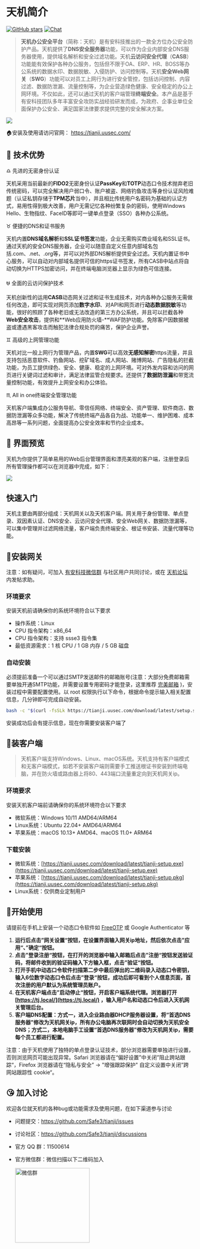 # 天机简介

[![GitHub stars](https://img.shields.io/github/stars/Safe3/tianji.svg?label=关注&nbsp;天机&style=for-the-badge)](https://github.com/Safe3/tianji)
[![Chat](https://img.shields.io/badge/Discuss-加入讨论组-7289da.svg?style=for-the-badge)](https://github.com/Safe3/tianji/discussions)

> **天机办公安全平台**（简称：天机）是有安科技推出的一款全方位办公安全防护产品。天机提供了**DNS安全服务器**功能，可以作为企业内部安全DNS服务器使用，提供域名解析和安全过滤功能。天机**云访问安全代理**（**CASB**）功能能有效保护各种办公服务，包括但不限于OA、ERP、HR、BOSS等办公系统的数据水印、数据脱敏、入侵防护、访问控制等。天机**安全Web网关**（**SWG**）功能可以对员工上网行为进行安全管控，包括访问控制、内容过滤、数据防泄漏、流量控制等，为企业营造绿色健康、安全稳定的办公上网环境。不仅如此，还可以通过天机的客户端管理**终端安全**。本产品是基于有安科技团队多年丰富安全攻防实战经验研发而成，为政府、企事业单位全面保护办公安全、满足国家法律要求提供完整的安全解决方案。

![](https://tianji.uusec.com/_media/osg.png)

🏠安装及使用请访问官网： https://tianji.uusec.com/



## :dart: 技术优势 <!-- {docsify-ignore} -->
 :libra: 先进的无密身份认证

  天机采用当前最新的**FIDO2**无密身份认证**PassKey**和**TOTP**动态口令技术抛弃老旧传统密码，可以完全解决用户弱口令、账户被盗、网络钓鱼攻击等身份认证风险难题（认证私钥存储于**TPM芯片**当中），并且相比传统用户名密码为基础的认证方式，易用性得到极大改善，用户无需记忆各种纷繁复杂的密码，使用Windows Hello、生物指纹、FaceID等即可一键单点登录（SSO）各种办公系统。

 :taurus: 便捷的DNS和证书服务

  天机内置**DNS域名解析**和**SSL证书签发**功能，企业无需购买商业域名和SSL证书。通过天机的安全DNS服务器，企业可以随意自定义任意内部域名包括.com、.net、.org等，并可以对外部DNS解析提供安全过滤。天机内置证书中心服务，可以自动对内部域名提供可信的https证书签发，所有CASB中站点将自动切换为HTTPS加密访问，并在终端电脑浏览器上显示为绿色可信连接。

 :ophiuchus: 全面的云访问保护技术

  天机创新性的运用**CASB**动态网关过滤和证书生成技术，对内各种办公服务无需做任何改造，即可实现对网页添加**数字水印**、对API和网页进行**动态数据脱敏**等功能，很好的照顾了各种老旧或无法改造的第三方办公系统，并且可以拦截各种**Web安全攻击**，提供和**Web应用防火墙-**WAF防护功能。免除客户因数据被盗或遭遇黑客攻击而触犯法律合规处罚的痛苦，保护企业声誉。

 :gemini: 高级的上网管理功能

  天机对比一般上网行为管理产品，内置**SWG**可以高效**无感知解密**https流量，并且支持包括恶意软件、钓鱼网站、挖矿域名、成人网站、赌博网站、广告隐私的拦截功能，为员工提供绿色、安全、健康、稳定的上网环境。可对外发内容和访问的网页进行关键词过滤和审计，满足法律监管合规要求。还提供了**数据防泄漏**和带宽流量控制功能，有效提升上网安全和办公体验。

 :scorpius: All in one终端安全管理功能

  天机客户端集成办公服务导航、零信任网络、终端安全、资产管理、软件商店、数据防泄漏等众多功能，解决了传统终端产品各自为战、功能单一、维护困难、成本高昂等一系列问题，全面提高办公安全效率和节约企业成本。

  

##  :art: 界面预览 <!-- {docsify-ignore} -->

天机为你提供了简单易用的Web后台管理界面和漂亮美观的客户端，注册登录后所有管理操作都可以在浏览器中完成，如下：

![](https://tianji.uusec.com/_media/agent.png)



## 快速入门

天机主要由两部分组成：天机网关以及天机客户端。网关用于身份管理、单点登录、双因素认证、DNS安全、云访问安全代理、安全Web网关、数据防泄漏等，可以集中管理并过滤网络流量，客户端负责终端安全、根证书安装、流量代理等功能。



##  :lemon:安装网关 <!-- {docsify-ignore} -->

注意：如有疑问，可加入 [有安科技微信群](https://waf.uusec.com/_media/weixin.jpg) 与社区用户共同讨论，或在 [天机论坛](https://github.com/Safe3/tianji/discussions) 内发帖求助。

### 环境要求 <!-- {docsify-ignore} -->

安装天机前请确保你的系统环境符合以下要求

- 操作系统：Linux
- CPU 指令架构：x86_64
- CPU 指令架构：支持 ssse3 指令集
- 最低资源需求：1 核 CPU / 1 GB 内存 / 5 GB 磁盘

### 自动安装 <!-- {docsify-ignore} -->

必须提前准备一个可以通过SMTP发送邮件的邮箱账号(注意：大部分免费邮箱需要单独开通SMTP功能，并需要设置专用密码才能登录，这里推荐 [完美邮箱](https://www.88.com/) )，安装过程中需要配置使用。以 root 权限执行以下命令，根据命令提示输入相关配置信息，几分钟即可完成自动安装。

```bash
bash -c "$(curl -fsSLk https://tianji.uusec.com/download/latest/setup.sh)"
```

安装成功后会有提示信息，现在你需要安装客户端了



##  :melon:装客户端 <!-- {docsify-ignore} -->

> 天机客户端支持Windows、Linux、macOS系统。天机支持有客户端模式和无客户端模式，如若不安装客户端则需要手工推送根证书安装到终端电脑，并在防火墙或路由器上将80、443端口流量重定向到天机网关ip。

### 环境要求 <!-- {docsify-ignore} -->

安装天机客户端前请确保你的系统环境符合以下要求

- 微软系统：Windows 10/11 AMD64/ARM64
- Linux系统：Ubuntu 22.04+ AMD64/ARM64
- 苹果系统：macOS 10.13+ AMD64、macOS 11.0+ ARM64

### 下载安装 <!-- {docsify-ignore} -->

- 微软系统：[https://tianji.uusec.com/download/latest/tianji-setup.exe](https://tianji.uusec.com/download/latest/tianji-setup.exe)
- 苹果系统：[https://tianji.uusec.com/download/latest/tianji-setup.pkg](https://tianji.uusec.com/download/latest/tianji-setup.pkg)
- Linux系统：仅供商业定制用户



## :peach:开始使用 <!-- {docsify-ignore} -->

请提前在手机上安装一个动态口令软件如 [FreeOTP](https://freeotp.github.io/) 或 Google Authenticator 等

1. **运行后点击”网关设置“按钮，在设置界面输入网关ip地址，然后依次点击”应用“、”确定“按钮。**
2. **点击”登录注册“按钮，在打开的浏览器中输入邮箱后点击”注册“按钮发送验证码，将邮件收到的验证码输入下方输入框，点击”验证“按钮。**
3. **打开手机中动态口令软件扫描第二步中最后弹出的二维码录入动态口令密钥，输入6位数字动态口令后点击”登录“按钮，成功后即可看到个人信息页面，首次注册的用户默认为系统管理员账户。**
4. **在天机客户端点击”启动停止“按钮，开启客户端系统代理。浏览器打开 [https://tj.local/](https://tj.local/) ，输入用户名和动态口令后进入天机网关管理后台。**
4. **客户端DNS配置：方式一，进入企业路由器DHCP服务器设置，将“首选DNS服务器”修改为天机网关ip，所有办公电脑再次联网时会自动切换为天机安全DNS；方式二，本地电脑手工设置“首选DNS服务器”修改为天机网关ip，需要每个员工都进行配置。**

注意：由于天机使用了独特的单点登录认证技术，部分浏览器需要单独进行设置，否则浏览网页可能出现异常。Safari 浏览器请在“偏好设置”中关闭”阻止跨站跟踪“，Firefox 浏览器请在“隐私与安全” -> "增强跟踪保护" 自定义设置中关闭”跨网站跟踪性 cookie“。



## :kissing_heart: 加入讨论

欢迎各位就天机的各种bug或功能需求及使用问题，在如下渠道参与讨论

- 问题提交：https://github.com/Safe3/tianji/issues

- 讨论社区：https://github.com/Safe3/tianji/discussions

- 官方 QQ 群：11500614

- 官方微信群：微信扫描以下二维码加入

  <img src="https://waf.uusec.com/_media/weixin.jpg" alt="微信群"  height="200px" />

